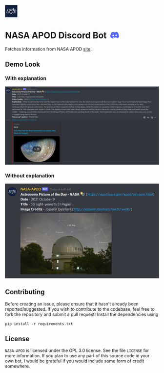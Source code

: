 <img src="assets/apodlogo.png" width="40">

# NASA APOD Discord Bot <img src="assets/discordlogo.png" width="40"> 

Fetches information from NASA APOD [site](https://apod.nasa.gov/apod/).

## Demo Look

### With explanation

<img src="assets/demolook.png" width="700">

### Without explanation

<img src="assets/demolook.jpg" width="700">

## Contributing

Before creating an issue, please ensure that it hasn't already been reported/suggested. If you wish to contribute to the codebase, feel free to fork the repository and submit a pull request! Install the dependencies using

```
pip install -r requirements.txt
```

## License

`NASA-APOD` is licensed under the GPL 3.0 license. See the file `LICENSE` for more information. If you plan to use any part of this source code in your own bot, I would be grateful if you would include some form of credit somewhere.
